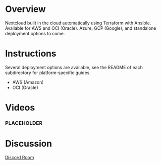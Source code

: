 # Overview
Nextcloud built in the cloud automatically using Terraform with Ansible. Available for AWS and OCI (Oracle). Azure, GCP (Google), and standalone deployment options to come.

# Instructions
Several deployment options are available, see the README of each subdirectory for platform-specific guides.
- AWS (Amazon)
- OCI (Oracle)

# Videos
### PLACEHOLDER ###

# Discussion
[Discord Room](https://discord.gg/zmu6GVnPnj)
